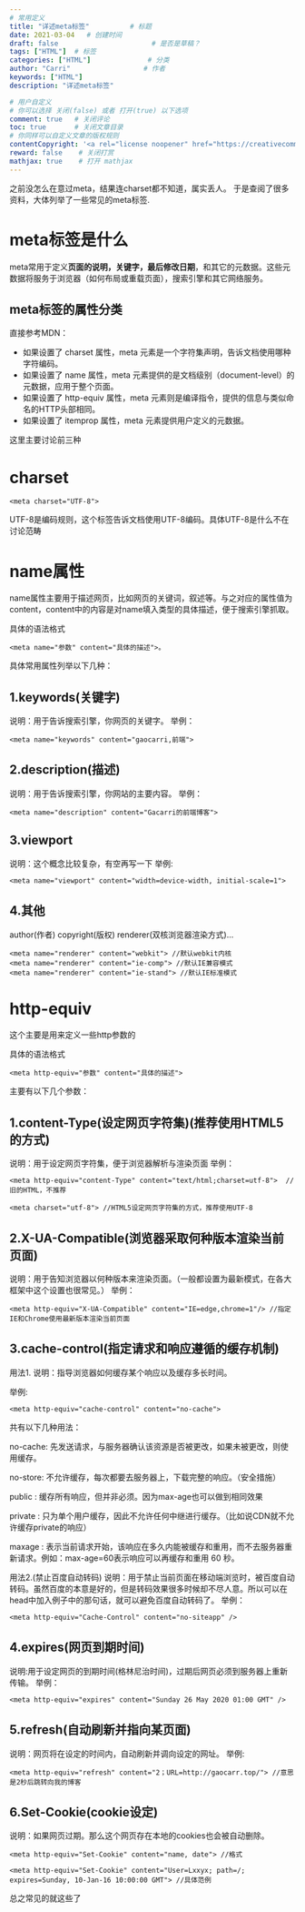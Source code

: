 ```yaml
---
# 常用定义
title: "详述meta标签"          # 标题
date: 2021-03-04   # 创建时间
draft: false                       # 是否是草稿？
tags: ["HTML"]  # 标签
categories: ["HTML"]              # 分类
author: "Carri"                  # 作者
keywords: ["HTML"]
description: "详述meta标签"  

# 用户自定义
# 你可以选择 关闭(false) 或者 打开(true) 以下选项
comment: true   # 关闭评论
toc: true       # 关闭文章目录
# 你同样可以自定义文章的版权规则
contentCopyright: '<a rel="license noopener" href="https://creativecommons.org/licenses/by-nc-nd/4.0/" target="_blank">CC BY-NC-ND 4.0</a>'
reward: false	 # 关闭打赏
mathjax: true    # 打开 mathjax
---
```


之前没怎么在意过meta，结果连charset都不知道，属实丢人。
于是查阅了很多资料，大体列举了一些常见的meta标签.

# meta标签是什么
meta常用于定义**页面的说明，关键字，最后修改日期**，和其它的元数据。这些元数据将服务于浏览器（如何布局或重载页面），搜索引擎和其它网络服务。

## meta标签的属性分类
直接参考MDN：

* 如果设置了 charset 属性，meta 元素是一个字符集声明，告诉文档使用哪种字符编码。
* 如果设置了 name 属性，meta 元素提供的是文档级别（document-level）的元数据，应用于整个页面。
* 如果设置了 http-equiv 属性，meta 元素则是编译指令，提供的信息与类似命名的HTTP头部相同。
* 如果设置了 itemprop 属性，meta 元素提供用户定义的元数据。

这里主要讨论前三种

# charset
```
<meta charset="UTF-8">
```

UTF-8是编码规则，这个标签告诉文档使用UTF-8编码。具体UTF-8是什么不在讨论范畴

# name属性
name属性主要用于描述网页，比如网页的关键词，叙述等。与之对应的属性值为content，content中的内容是对name填入类型的具体描述，便于搜索引擎抓取。

具体的语法格式
```
<meta name="参数" content="具体的描述">。
```

具体常用属性列举以下几种：

## 1.keywords(关键字)

说明：用于告诉搜索引擎，你网页的关键字。
举例：
```
<meta name="keywords" content="gaocarri,前端">
```
## 2.description(描述)

说明：用于告诉搜索引擎，你网站的主要内容。
举例：
```
<meta name="description" content="Gacarri的前端博客">
```
## 3.viewport

说明：这个概念比较复杂，有空再写一下
举例:
```
<meta name="viewport" content="width=device-width, initial-scale=1">
```
## 4.其他

author(作者) copyright(版权) renderer(双核浏览器渲染方式)...
```
<meta name="renderer" content="webkit"> //默认webkit内核
<meta name="renderer" content="ie-comp"> //默认IE兼容模式
<meta name="renderer" content="ie-stand"> //默认IE标准模式
```

# http-equiv

这个主要是用来定义一些http参数的

具体的语法格式
```
<meta http-equiv="参数" content="具体的描述">
```

主要有以下几个参数：

## 1.content-Type(设定网页字符集)(推荐使用HTML5的方式)

说明：用于设定网页字符集，便于浏览器解析与渲染页面
举例：

```
<meta http-equiv="content-Type" content="text/html;charset=utf-8">  //旧的HTML，不推荐

<meta charset="utf-8"> //HTML5设定网页字符集的方式，推荐使用UTF-8
```

## 2.X-UA-Compatible(浏览器采取何种版本渲染当前页面)

说明：用于告知浏览器以何种版本来渲染页面。（一般都设置为最新模式，在各大框架中这个设置也很常见。）
举例：

```
<meta http-equiv="X-UA-Compatible" content="IE=edge,chrome=1"/> //指定IE和Chrome使用最新版本渲染当前页面
```

## 3.cache-control(指定请求和响应遵循的缓存机制)
用法1.
说明：指导浏览器如何缓存某个响应以及缓存多长时间。

举例:
```
<meta http-equiv="cache-control" content="no-cache">
```
共有以下几种用法：

no-cache: 先发送请求，与服务器确认该资源是否被更改，如果未被更改，则使用缓存。

no-store: 不允许缓存，每次都要去服务器上，下载完整的响应。（安全措施）

public : 缓存所有响应，但并非必须。因为max-age也可以做到相同效果

private : 只为单个用户缓存，因此不允许任何中继进行缓存。（比如说CDN就不允许缓存private的响应）

maxage : 表示当前请求开始，该响应在多久内能被缓存和重用，而不去服务器重新请求。例如：max-age=60表示响应可以再缓存和重用 60 秒。


用法2.(禁止百度自动转码)
说明：用于禁止当前页面在移动端浏览时，被百度自动转码。虽然百度的本意是好的，但是转码效果很多时候却不尽人意。所以可以在head中加入例子中的那句话，就可以避免百度自动转码了。
举例：
```
<meta http-equiv="Cache-Control" content="no-siteapp" />
```
## 4.expires(网页到期时间)
说明:用于设定网页的到期时间(格林尼治时间)，过期后网页必须到服务器上重新传输。
举例：
```
<meta http-equiv="expires" content="Sunday 26 May 2020 01:00 GMT" />
```
## 5.refresh(自动刷新并指向某页面)
说明：网页将在设定的时间内，自动刷新并调向设定的网址。
举例:
```
<meta http-equiv="refresh" content="2；URL=http://gaocarr.top/"> //意思是2秒后跳转向我的博客
```
## 6.Set-Cookie(cookie设定)
说明：如果网页过期。那么这个网页存在本地的cookies也会被自动删除。
```
<meta http-equiv="Set-Cookie" content="name, date"> //格式

<meta http-equiv="Set-Cookie" content="User=Lxxyx; path=/; expires=Sunday, 10-Jan-16 10:00:00 GMT"> //具体范例
```

总之常见的就这些了